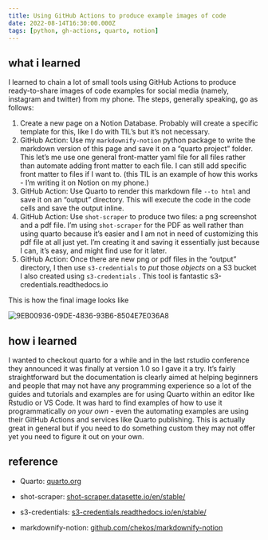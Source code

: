 ```yaml
---
title: Using GitHub Actions to produce example images of code
date: 2022-08-14T16:30:00.000Z
tags: [python, gh-actions, quarto, notion]
---
```


## what i learned
I learned to chain a lot of small tools using GitHub Actions to produce ready-to-share images of code examples for social media (namely, instagram and twitter) from my phone. The steps, generally speaking, go as follows:

1. Create a new page on a Notion Database. Probably will create a specific template for this, like I do with TIL’s but it’s not necessary.
1. GitHub Action: Use my `markdownify-notion` python package to write the markdown version of this page and save it on a “quarto project” folder. This let’s me use one general front-matter yaml file for all files rather than automate adding front matter to each file. I can still add specific front matter to files if I want to. (this TIL is an example of how this works - I’m writing it on Notion on my phone.)
1. GitHub Action: Use Quarto to render this markdown file `--to html` and save it on an “output” directory. This will execute the code in the code cells and save the output inline.
1. GitHub Action: Use `shot-scraper` to produce two files: a png screenshot and a pdf file. I’m using `shot-scraper` for the PDF as well rather than using quarto because it’s easier and I am not in need of customizing this pdf file at all just yet. I’m creating it and saving it essentially just because I can, it’s easy, and might find use for it later.
1. GitHub Action: Once there are new png or pdf files in the “output” directory, I then use `s3-credentials` to _put_ those _objects_ on a S3 bucket I also created using `s3-credentials` . This tool is fantastic s3-credentials.readthedocs.io 

This is how the final image looks like

![9EB00936-09DE-4836-93B6-8504E7E036A8](https://s3.us-west-2.amazonaws.com/secure.notion-static.com/04380cef-2bfc-43f9-a2af-5feed89f0ac4/9EB00936-09DE-4836-93B6-8504E7E036A8.png?X-Amz-Algorithm=AWS4-HMAC-SHA256&X-Amz-Content-Sha256=UNSIGNED-PAYLOAD&X-Amz-Credential=AKIAT73L2G45EIPT3X45%2F20220901%2Fus-west-2%2Fs3%2Faws4_request&X-Amz-Date=20220901T205718Z&X-Amz-Expires=3600&X-Amz-Signature=8121a7d0a434942fdfb1d4da0527877d062f4c8c623cf9b08c1d9e9c5a3e36dd&X-Amz-SignedHeaders=host&x-id=GetObject)

## how i learned
I wanted to checkout quarto for a while and in the last rstudio conference they announced it was finally at version 1.0 so I gave it a try. It’s fairly straightforward but the documentation is clearly aimed at helping beginners and people that may not have any programming experience so a lot of the guides and tutorials and examples are for using Quarto within an editor like Rstudio or VS Code. It was hard to find examples of how to use it programmatically _on your own_ - even the automating examples are using their GitHub Actions and services like Quarto publishing. This is actually great in general but if you need to do something custom they may not offer yet you need to figure it out on your own.
## reference
* Quarto:
[quarto.org](https://quarto.org)

* shot-scraper:
[shot-scraper.datasette.io/en/stable/](http://shot-scraper.datasette.io/en/stable/)

* s3-credentials:
[s3-credentials.readthedocs.io/en/stable/](http://s3-credentials.readthedocs.io/en/stable/)

* markdownify-notion:
[github.com/chekos/markdownify-notion](http://github.com/chekos/markdownify-notion)
